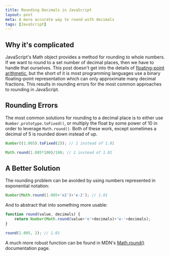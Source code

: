 ```yaml
---
title: Rounding Decimals in JavaScript
layout: post
meta: A more accurate way to round with decimals
tags: [JavaScript]
---
```


## Why it's complicated

JavaScript's Math object provides a method for rounding to whole numbers.  If we want to round to a set number of decimal places, then we have to handle that ourselves.  This post doesn't get into the details of [floating-point arithmetic](http://floating-point-gui.de/), but the short of it is most programming languages use a binary floating-point representation which can only approximate many decimal fractions.  This results in rounding errors for the most common approaches to rounding in JavaScript.

## Rounding Errors

The most common solutions for rounding to a decimal place is to either use `Number.prototype.toFixed()`, or multiply the float by some power of 10 in order to leverage `Math.round()`.  Both of these work, except sometimes a decimal of 5 is rounded down instead of up.

```javascript
Number((1.005).toFixed(2)); // 1 instead of 1.01
```
```javascript
Math.round(1.005*100)/100; // 1 instead of 1.01
```

## A Better Solution

The rounding problem can be avoided by using numbers represented in exponential notation:

```javascript
Number(Math.round(1.005+'e2')+'e-2'); // 1.01
```

And to abstract that into something more usable:

```javascript
function round(value, decimals) {
	return Number(Math.round(value+'e'+decimals)+'e-'+decimals);
}

round(1.005, 2); // 1.01
```

A much more robust function can be found in MDN's [Math.round()](https://developer.mozilla.org/en-US/docs/Web/JavaScript/Reference/Global_Objects/Math/round) documentation page.